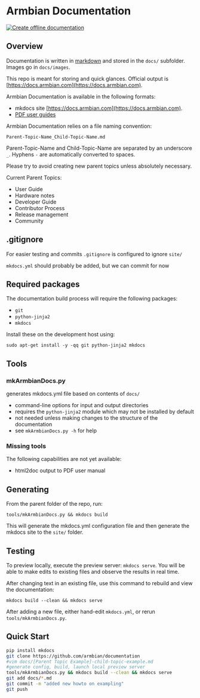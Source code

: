 # Armbian Documentation

[![Create offline documentation](https://github.com/armbian/documentation/actions/workflows/recreate_on_push.yaml/badge.svg)](https://github.com/armbian/documentation/actions/workflows/recreate_on_push.yaml)

## Overview

Documentation is written in [markdown](https://www.markdownguide.org/basic-syntax/) and stored in the `docs/` subfolder.  Images go in `docs/images`.

This repo is meant for storing and quick glances.  Official output is [https://docs.armbian.com](https://docs.armbian.com).

Armbian Documentation is available in the following formats:

* mkdocs site [https://docs.armbian.com](https://docs.armbian.com).
* [PDF user guides](https://github.com/igorpecovnik/documentation/raw/master/document.pdf)

Armbian Documentation relies on a file naming convention:

`Parent-Topic-Name_Child-Topic-Name.md`

Parent-Topic-Name and Child-Topic-Name are separated by an underscore `_`.  Hyphens `-` are automatically converted to spaces.

Please try to avoid creating new parent topics unless absolutely necessary.

Current Parent Topics:

* User Guide
* Hardware notes
* Developer Guide
* Contributor Process
* Release management
* Community

## .gitignore
For easier testing and commits `.gitignore` is configured to ignore `site/`

`mkdocs.yml` should probably be added, but we can commit for now

## Required packages

The documentation build process will require the following packages:

* `git`
* `python-jinja2`
* `mkdocs`

Install these on the development host using:

`sudo apt-get install -y -qq git python-jinja2 mkdocs`


## Tools

### mkArmbianDocs.py
generates mkdocs.yml file based on contents of `docs/`

* command-line options for input and output directories
* requires the `python-jinja2` module which may not be installed by default
* not needed unless making changes to the structure of the documentation
* see `mkArmbianDocs.py -h` for help

### Missing tools
The following capabilities are not yet available:

* html2doc output to PDF user manual

## Generating
From the parent folder of the repo, run:

`tools/mkArmbianDocs.py && mkdocs build`

This will generate the mkdocs.yml configuration file and then generate the mkdocs site to the `site/` folder.

## Testing
To preview locally, execute the preview server: `mkdocs serve`. You will be able to make edits to existing files and observe the results in real time.

After changing text in an existing file, use this command to rebuild and view the documentation:

`mkdocs build --clean && mkdocs serve`

After adding a new file, either hand-edit `mkdocs.yml`, or rerun `tools/mkArmbianDocs.py`.

## Quick Start

```bash
pip install mkdocs
git clone https://github.com/armbian/documentation
#vim docs/[Parent Topic Example]-child-topic-example.md
#generate config, build, launch local preview server
tools/mkArmbianDocs.py && mkdocs build --clean && mkdocs serve
git add docs/*.md
git commit -m "added new howto on exampling"
git push
```
